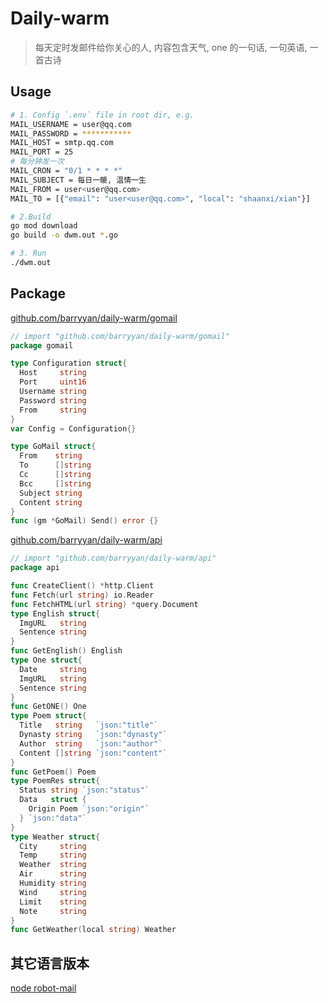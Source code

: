 # Daily-warm
> 每天定时发邮件给你关心的人, 内容包含天气, one 的一句话, 一句英语, 一首古诗

## Usage

```bash
# 1. Config `.env` file in root dir, e.g.
MAIL_USERNAME = user@qq.com
MAIL_PASSWORD = ***********
MAIL_HOST = smtp.qq.com
MAIL_PORT = 25
# 每分钟发一次
MAIL_CRON = "0/1 * * * *"
MAIL_SUBJECT = 每日一暖, 温情一生
MAIL_FROM = user<user@qq.com>
MAIL_TO = [{"email": "user<user@qq.com>", "local": "shaanxi/xian"}]

# 2.Build
go mod download
go build -o dwm.out *.go

# 3. Run
./dwm.out
```

## Package
[github.com/barryyan/daily-warm/gomail](https://godoc.org/github.com/BarryYan/daily-warm/gomail)

```go
// import "github.com/barryyan/daily-warm/gomail"
package gomail 

type Configuration struct{
  Host     string
  Port     uint16
  Username string
  Password string
  From     string
}
var Config = Configuration{}

type GoMail struct{
  From    string
  To      []string
  Cc      []string
  Bcc     []string
  Subject string
  Content string
}
func (gm *GoMail) Send() error {}
```

[github.com/barryyan/daily-warm/api](https://godoc.org/github.com/BarryYan/daily-warm/api)
```go
// import "github.com/barryyan/daily-warm/api"
package api 

func CreateClient() *http.Client
func Fetch(url string) io.Reader
func FetchHTML(url string) *query.Document
type English struct{
  ImgURL   string
  Sentence string
}
func GetEnglish() English
type One struct{
  Date     string
  ImgURL   string
  Sentence string
}
func GetONE() One
type Poem struct{
  Title   string   `json:"title"`
  Dynasty string   `json:"dynasty"`
  Author  string   `json:"author"`
  Content []string `json:"content"`
}
func GetPoem() Poem
type PoemRes struct{
  Status string `json:"status"`
  Data   struct {
    Origin Poem `json:"origin"`
  } `json:"data"`
}
type Weather struct{
  City     string
  Temp     string
  Weather  string
  Air      string
  Humidity string
  Wind     string
  Limit    string
  Note     string
}
func GetWeather(local string) Weather
```

## 其它语言版本
[node robot-mail](https://github.com/Birjemin/robot-mail)
